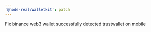```yaml
---
'@node-real/walletkit': patch
---
```


Fix binance web3 wallet successfully detected trustwallet on mobile
